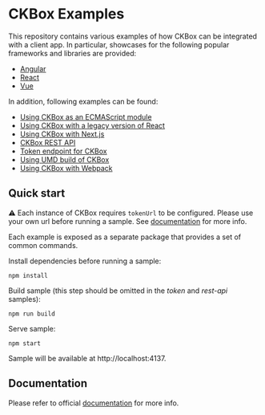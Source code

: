 # CKBox Examples

This repository contains various examples of how CKBox can be integrated with a client app. In particular, showcases for the following popular frameworks and libraries are provided:

-   [Angular](angular)
-   [React](react)
-   [Vue](vue)

In addition, following examples can be found:

-   [Using CKBox as an ECMAScript module](esm)
-   [Using CKBox with a legacy version of React](react-legacy)
-   [Using CKBox with Next.js](react-nextjs)
-   [CKBox REST API](rest-api)
-   [Token endpoint for CKBox](token)
-   [Using UMD build of CKBox](umd)
-   [Using CKBox with Webpack](webpack)

## Quick start

:warning: Each instance of CKBox requires `tokenUrl` to be configured. Please use your own url before running a sample. See [documentation](https://ckeditor.com/docs/ckbox/latest/guides/configuration/authentication.html) for more info.

Each example is exposed as a separate package that provides a set of common commands.

Install dependencies before running a sample:

```
npm install
```

Build sample (this step should be omitted in the _token_ and _rest-api_ samples):

```
npm run build
```

Serve sample:

```
npm start
```

Sample will be available at http://localhost:4137.

## Documentation

Please refer to official [documentation](https://ckeditor.com/docs/ckbox/latest/guides/index.html) for more info.
